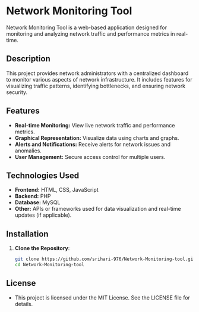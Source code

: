 # Network Monitoring Tool

Network Monitoring Tool is a web-based application designed for monitoring and analyzing network traffic and performance metrics in real-time.

## Description

This project provides network administrators with a centralized dashboard to monitor various aspects of network infrastructure. It includes features for visualizing traffic patterns, identifying bottlenecks, and ensuring network security.

## Features

- **Real-time Monitoring:** View live network traffic and performance metrics.
- **Graphical Representation:** Visualize data using charts and graphs.
- **Alerts and Notifications:** Receive alerts for network issues and anomalies.
- **User Management:** Secure access control for multiple users.

## Technologies Used

- **Frontend:** HTML, CSS, JavaScript
- **Backend:** PHP
- **Database:** MySQL
- **Other:** APIs or frameworks used for data visualization and real-time updates (if applicable).

## Installation

1. **Clone the Repository**:

   ```bash
   git clone https://github.com/srihari-976/Network-Monitoring-tool.git
   cd Network-Monitoring-tool

## License
- This project is licensed under the MIT License. See the LICENSE file for details.
